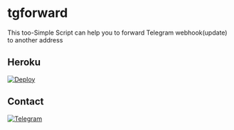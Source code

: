 # tgforward

This too-Simple Script can help you to forward Telegram webhook(update) to another address

## Heroku 

[![Deploy](https://www.herokucdn.com/deploy/button.svg)](https://heroku.com/deploy)

## Contact 

[![Telegram](https://upload.wikimedia.org/wikipedia/commons/thumb/8/82/Telegram_logo.svg/240px-Telegram_logo.svg.png)](https://t.me/K6KKK)
